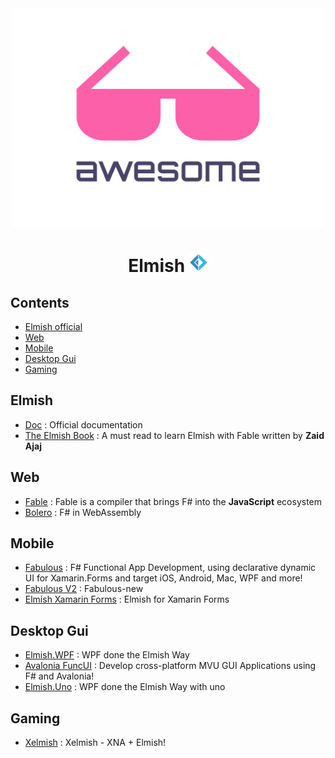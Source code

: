 <div align="center">
	<img width="500" height="350" src="media/logo.svg" alt="Awesome">
    <h1>Elmish <img height="30" src="media/Fsharp_logo.png" alt="Awesome"></h1>
</div>

## Contents

- [Elmish official](#elmish)
- [Web](#web)
- [Mobile](#mobile)
- [Desktop Gui](#desktop-gui)
- [Gaming](#gaming)

## Elmish

- [Doc](https://elmish.github.io/elmish/) : Official documentation
- [The Elmish Book](https://zaid-ajaj.github.io/the-elmish-book/) : A must read to learn Elmish with Fable written by **Zaid Ajaj**

## Web

- [Fable](https://fable.io/resources.html) : Fable is a compiler that brings F# into the **JavaScript** ecosystem
- [Bolero](https://fsbolero.io/docs/Elmish) : F# in WebAssembly

## Mobile

- [Fabulous](https://fsprojects.github.io/Fabulous/) : F# Functional App Development, using declarative dynamic UI for Xamarin.Forms and target iOS, Android, Mac, WPF and more!
- [Fabulous V2](https://github.com/TimLariviere/Fabulous-new) : Fabulous-new
- [Elmish Xamarin Forms](https://github.com/dboris/elmish-forms) : Elmish for Xamarin Forms

## Desktop Gui

- [Elmish.WPF](https://github.com/elmish/Elmish.WPF) : WPF done the Elmish Way
- [Avalonia FuncUI](https://github.com/fsprojects/Avalonia.FuncUI) : Develop cross-platform MVU GUI Applications using F# and Avalonia!
- [Elmish.Uno](https://github.com/unoplatform/Elmish.Uno) : WPF done the Elmish Way with uno


## Gaming

- [Xelmish](https://github.com/ChrisPritchard/Xelmish) : Xelmish - XNA + Elmish!

